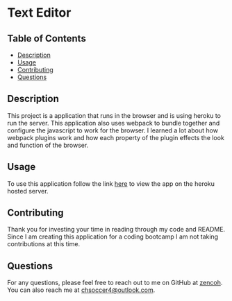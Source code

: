 # Text Editor

## Table of Contents
* [Description](#description)
* [Usage](#usage)
* [Contributing](#contributing)
* [Questions](#questions)


## Description
This project is a application that runs in the browser and is using heroku to run the server. This application also uses webpack to bundle together and configure the javascript to work for the browser. I learned a lot about how webpack plugins work and how each property of the plugin effects the look and function of the browser. 

## Usage
To use this application follow the link [here](https://pwatexteditor512.herokuapp.com/) to view the app on the heroku hosted server.

## Contributing
Thank you for investing your time in reading through my code and README. Since I am creating this application for a coding bootcamp I am not taking contributions at this time.

## Questions
For any questions, please feel free to reach out to me on GitHub at [zencoh](https://github.com/zencoh). You can also reach me at chsoccer4@outlook.com.
